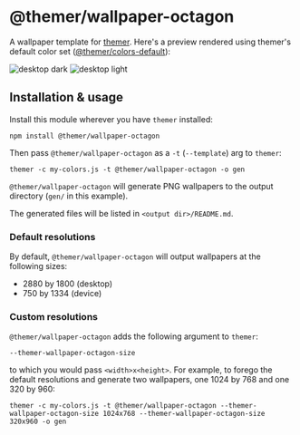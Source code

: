 # @themer/wallpaper-octagon

A wallpaper template for [themer](https://github.com/mjswensen/themer). Here's a preview rendered using themer's default color set ([@themer/colors-default](https://github.com/mjswensen/themer/tree/main/cli/packages/colors-default)):

![desktop dark](https://cdn.jsdelivr.net/gh/mjswensen/themer@e9ed123af5093d0b6fd7ad6aa03344c9ecc132a1/cli/packages/wallpaper-octagon/assets/themer-wallpaper-octagon-dark-2880x1800.png)
![desktop light](https://cdn.jsdelivr.net/gh/mjswensen/themer@e9ed123af5093d0b6fd7ad6aa03344c9ecc132a1/cli/packages/wallpaper-octagon/assets/themer-wallpaper-octagon-light-2880x1800.png)

## Installation & usage

Install this module wherever you have `themer` installed:

    npm install @themer/wallpaper-octagon

Then pass `@themer/wallpaper-octagon` as a `-t` (`--template`) arg to `themer`:

    themer -c my-colors.js -t @themer/wallpaper-octagon -o gen

`@themer/wallpaper-octagon` will generate PNG wallpapers to the output directory (`gen/` in this example).

The generated files will be listed in `<output dir>/README.md`.

### Default resolutions

By default, `@themer/wallpaper-octagon` will output wallpapers at the following sizes:

* 2880 by 1800 (desktop)
* 750 by 1334 (device)

### Custom resolutions

`@themer/wallpaper-octagon` adds the following argument to `themer`:

    --themer-wallpaper-octagon-size

to which you would pass `<width>x<height>`. For example, to forego the default resolutions and generate two wallpapers, one 1024 by 768 and one 320 by 960:

    themer -c my-colors.js -t @themer/wallpaper-octagon --themer-wallpaper-octagon-size 1024x768 --themer-wallpaper-octagon-size 320x960 -o gen
